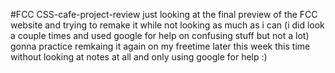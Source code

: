 #FCC CSS-cafe-project-review
just looking at the final preview of the FCC website and trying to remake it while not looking as much as i can (i did look a couple times and used google for help on confusing stuff but not a lot)
gonna practice remkaing it again on my freetime later  this week this time without looking at notes at all and only using google for help :)
